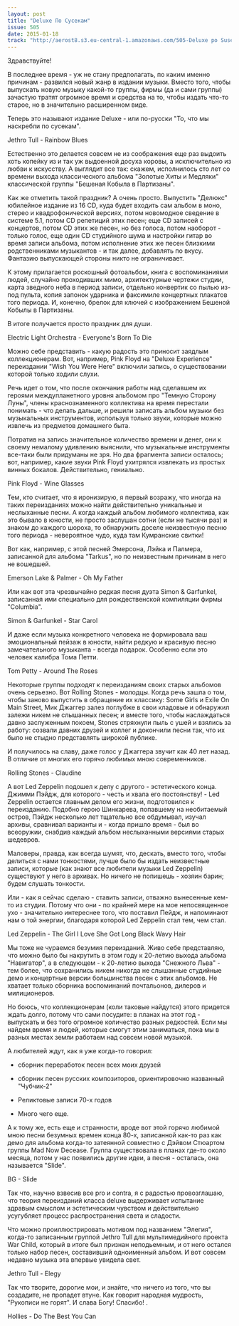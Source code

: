 ```yaml
---
layout: post
title: "Deluxe По Сусекам"
issue: 505
date: 2015-01-18
track: "http://aerost8.s3.eu-central-1.amazonaws.com/505-Deluxe po Susekam.mp3"
---
```


Здравствуйте!

В последнее время - уж не стану предполагать, по каким именно причинам - развился новый жанр в издании музыки. Вместо того, чтобы выпускать новую музыку какой-то группы, фирмы (да и сами группы) зачастую тратят огромное время и средства на то, чтобы издать что-то старое, но в значительно расширенном виде.

Теперь это называют издание Deluxe - или по-русски "То, что мы наскребли по сусекам".

Jethro Tull - Rainbow Blues

Естественно это делается совсем не из соображения еще раз выдоить хоть копейку из и так уж выдоенной досуха коровы, а исключительно из любви к искусству. А выглядит все так: скажем, исполнилось сто лет со времени выхода классического альбома "Золотые Хиты и Медляки" классической группы "Бешеная Кобыла в Партизаны".

Как же отметить такой праздник? А очень просто. Выпустить "Делюкс" юбилейное издание из 16 СD, куда будет входить сам альбом в моно, стерео и квадрофонической версиях, потом новомодное сведение в системе 5.1, потом СD репетиций этих песен; еще CD записей с концертов, потом CD этих же песен, но без голоса, потом наоборот - только голос, еще один CD студийного шума и настройки гитар во время записи альбома, потом исполнение этих же песен близкими родственниками музыкантов - и так далее, добавлять по вкусу. Фантазию выпускающей стороны никто не ограничивает.

К этому прилагается роскошный фотоальбом, книга с воспоминаниями людей, случайно проходивших мимо, архитектурные чертежи студии, карта зведного неба в период записи, отдельно конвертик со пылью из-под пульта, копия запонок ударника и факсимиле концертных плакатов того периода. И, конечно, брелок для ключей с изображением Бешеной Кобылы в Партизаны.

В итоге получается просто праздник для души.

Electric Light Orchestra - Everyone's Born To Die

Можно себе представить - какую радость это приносит заядлым коллекционерам. Вот, например, Pink Floyd на "Deluxe Experience" переиздании "Wish You Were Here" включили запись, о существовании которой только ходили слухи.

Речь идет о том, что после окончания работы над сделавшем их героями междупланетного уровня альбомом про "Темную Сторону Луны", члены краснознаменного коллектива на время перестали понимать - что делать дальше, и решили записать альбом музыки без музыкальных инструментов, используя только звуки, которые можно извлечь из предметов домашнего быта.

Потратив на запись значительное количество времени и денег, они к своему немалому удивлению выяснили, что музыкальные инструменты все-таки были придуманы не зря. Но два фрагмента записи осталось; вот, например, какие звуки Pink Floyd ухитрялся извлекать из простых винных бокалов. Действительно, гениально.

Pink Floyd - Wine Glasses

Тем, кто считает, что я иронизирую, я первый возражу, что иногда на таких переизданиях можно найти действительно уникальные и неслыханные песни. А когда каждый альбом любимого коллектива, как это бывало в юности, не просто заслушан сотни (если не тысячи раз) и знаком до каждого шороха, то обнаружить доселе неизвестную песню того периода - невероятное чудо, куда там Кумранские свитки!

Вот как, например, с этой песней Эмерсона, Лэйка и Палмера, записанной для альбома "Tarkus", но по неизвестным причинам в него не вошедшей.

Emerson Lake & Palmer - Oh My Father

Или как вот эта чрезвычайно редкая песня дуэта Simon & Garfunkel, записанная ими специально для рождественской компиляции фирмы "Columbia".

Simon & Garfunkel - Star Carol

И даже если музыка конкретного человека не формировала ваш эмоциональный пейзаж в юности, найти редкую и красивую песню замечательного музыканта - всегда подарок. Особенно если это человек калибра Тома Петти.

Tom Petty - Around The Roses

Некоторые группы подходят к переизданиям своих старых альбомов очень серьезно. Вот Rolling Stones - молодцы. Когда речь зашла о том, чтобы заново выпустить в обращение их классику: Some Girls и Exile On Main Street, Мик Джаггер залез поглубже в свои кладовые и обнаружил залежи никем не слышанных песен; и вместе того, чтобы наслаждаться давно заслуженным покоем, Stones стряхнули пыль с ушей и взялись за работу: созвали давних друзей и коллег и докончили песни так, что их было не стыдно представлять широкой публике.

И получилось на славу, даже голос у Джаггера звучит как 40 лет назад. В отличие от многих его горячо любимых мною современников.

Rolling Stones - Claudine

А вот Led Zeppelin подошел к делу с другого - эстетического конца. Джимми Пэйдж, для которого - честь и хвала его постоянству! - Led Zeppelin остается главным делом его жизни, подготовился к переизданию. Подобно герою Шинкарева, попавшему на необитаемый остров, Пэйдж несколько лет тщательно все обдумывал, изучал архивы, сравнивал варианты и - когда пришло время - был во всеоружии, снабдив каждый альбом неслыханными версиями старых шедевров.

Маловеры, правда, как всегда шумят, что, дескать, вместо того, чтобы делиться с нами тонкостями, лучше было бы издать неизвестные записи, которые (как знают все любители музыки Led Zeppelin) существуют у него в архивах. Но ничего не попишешь - хозяин барин; будем слушать тонкости.

Или - как я сейчас сделаю - ставить записи, отважно вынесенные кем-то из студии. Потому что они - по крайней мере на мое непосвященное ухо - значительно интереснее того, что поставил Пейдж, и напоминают нам о той энергии, благодаря которой Led Zeppelin стал тем, чем стал.

Led Zeppelin - The Girl I Love She Got Long Black Wavy Hair

Мы тоже не чураемся безумия переизданий. Живо себе представляю, что можно было бы накрутить в этом году к 20-летию выхода альбома "Навигатор", а в следующем - к 20-летию выхода "Снежного Льва" - тем более, что сохранились никем никогда не слышанные студийные демо и концертные версии большинства песен с этих альбомов. Не хватает только сборника воспоминаний почтальонов, дилеров и милиционеров.

Но боюсь, что коллекционерам (коли таковые найдутся) этого придется ждать долго, потому что сами посудите: в планах на этот год - выпускать и без того огромное количество разных редкостей. Если мы найдем время и людей, которые смогут этим заниматься, пока мы в разных местах земли работаем над совсем новой музыкой.

А любителей ждут, как я уже когда-то говорил:

- сборник переработок песен всех моих друзей

- сборник песен русских композиторов, ориентировочно названный "Чубчик-2"

- Реликтовые записи 70-х годов

- Много чего еще.

А к тому же, есть еще и странности, вроде вот этой горячо любимой мною песни безумных времен конца 80-х, записанной как-то раз как демо для альбома когда-то затеянной совместно с Дэйвом Стюартом группы Mad Now Decease. Группа существовала в планах где-то около месяца, потом у нас появились другие идеи, а песня - осталась, она называется "Slide".

BG - Slide

Так что, научно взвесив все pro и contra, я с радостью провозглашаю, что теория переизданий класса deluxe выдерживает испытание здравым смыслом и эстетическим чувством и действительно усугубляет процесс распространения света и сладости.

Что можно проиллюстрировать мотивом под названием "Элегия", когда-то записанным группой Jethro Tull для мультимедийного проекта War Child, который в итоге был признан неподьемным, и от него остался только набор песен, составивший одноименный альбом. И вот совсем недавно музыка эта впервые увидела свет.

Jethro Tull - Elegy

Так что творите, дорогие мои, и знайте, что ничего из того, что вы создадите, не пропадет втуне. Как говорит народная мудрость, "Рукописи не горят". И слава Богу! Спасибо! .

Hollies - Do The Best You Can
